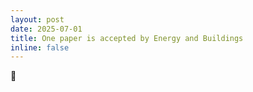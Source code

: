 ```yaml
---
layout: post
date: 2025-07-01
title: One paper is accepted by Energy and Buildings
inline: false
---
```

:memo: 
